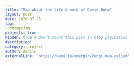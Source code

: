 ```yaml
---
title: "Map about the life & work of David Bohm"
layout: post
date: 2020-07-25
tag:
- 🗺️mapping
projects: true
hidden: true # don't count this post in blog pagination
description:
category: project
author: danilo
externalLink: "https://kumu.io/emergir/fungi-map-celium"
---
```

